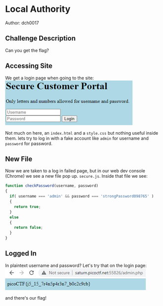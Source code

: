# Local Authority
Author: dch0017

## Challenge Description
Can you get the flag?

## Accessing Site
We get a login page when going to the site:</br>
![website](./website.png)
</br>

Not much on here, an ```index.html``` and a ```style.css``` but nothing useful inside them. lets try to log in with a fake account like ```admin``` for username and ```password``` for password.

## New File
Now we are taken to a log in failed page, but in our web dev console (Chrome) we see a new file pop up. ```secure.js```. Inside that file we see:
```js
function checkPassword(username, password)
{
  if( username === 'admin' && password === 'strongPassword098765' )
  {
    return true;
  }
  else
  {
    return false;
  }
}
```


## Logged In
In plaintext username and password? Let's try that on the login page:</br>
![logged in](./loggedin.png)
</br>

and there's our flag!
